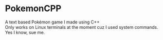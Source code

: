 # PokemonCPP
A text based Pokémon game I made using C++ <br>
Only works on Linux terminals at the moment cuz I used system commands. Yes I know, sue me.
